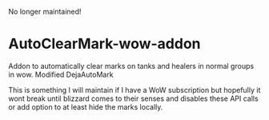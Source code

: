 No longer maintained!


# AutoClearMark-wow-addon
Addon to automatically clear marks on tanks and healers in normal groups in wow. Modified DejaAutoMark


This is something I will maintain if I have a WoW subscription but hopefully it wont break until blizzard comes to their senses and disables these API calls or add option to at least hide the marks locally.
